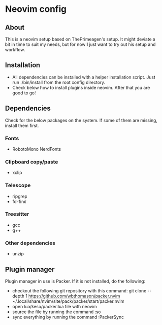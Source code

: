 # Neovim config

## About

This is a neovim setup based on ThePrimeagen's setup. It might deviate a bit in time to suit my needs, but for now I just want to try out his setup and workflow.

## Installation
- All dependencies can be installed with a helper installation script. Just run ./bin/install from the root config directory.
- Check below how to install plugins inside neovim. After that you are good to go!

## Dependencies

Check for the below packages on the system. If some of them are missing, install them first.

### Fonts
- RobotoMono NerdFonts

### Clipboard copy/paste
- xclip

### Telescope
- ripgrep
- fd-find

### Treesitter
- gcc
- g++

### Other dependencies
- unzip


## Plugin manager

Plugin manager in use is Packer. If it is not installed, do the following:
- checkout the following git repository with this command: git clone --depth 1 https://github.com/wbthomason/packer.nvim ~/.local/share/nvim/site/pack/packer/start/packer.nvim
- open lua/keso/packer.lua file with neovim
- source the file by running the command :so
- sync everything by running the command :PackerSync
